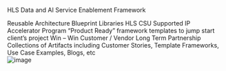 HLS Data and AI Service Enablement Framework 


Reusable Architecture Blueprint Libraries
HLS CSU Supported IP Accelerator Program
“Product Ready” framework templates to jump start client’s project
Win – Win Customer / Vendor Long Term Partnership
Collections of Artifacts including Customer Stories, Template Frameworks, Use Case Examples, Blogs, etc   
![image](https://user-images.githubusercontent.com/17165932/176925195-0ab1ae72-46dd-41bb-b84e-c40d9d26a0c9.png)
